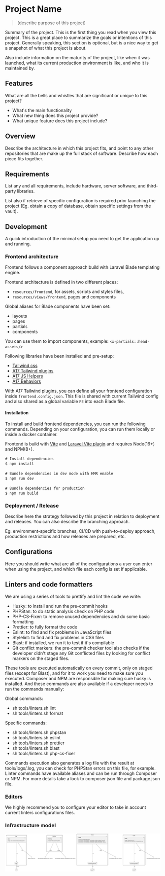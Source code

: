 # Project Name
> (describe purpose of this project)

Summary of the project. This is the first thing you read when you view this
project. This is a great place to summarize the goals or intentions of this
project. Generally speaking, this section is optional, but is a nice way to
get a snapshot of what this project is about.

Also include information on the maturity of the project, like when it was
launched, what its current production environment is like, and who it is
maintained by.

## Features

What are all the bells and whistles that are significant or unique to this
project?

* What's the main functionality
* What new thing does this project provide?
* What unique feature does this project include?

## Overview

Describe the architecture in which this project fits, and point to any other
repositories that are make up the full stack of software. Describe how each
piece fits together.

## Requirements

List any and all requirements, include hardware, server software, and
third-party libraries.

List also if retrieve of specific configuration is required prior launching
the project (Eg. obtain a copy of database, obtain specific settings from
the vault).

## Development

A quick introduction of the minimal setup you need to get the application up
and running.

### Frontend architecture
Frontend follows a component approach build with Laravel Blade templating engine.

Frontend architecture is defined in two different places:

- `resources/frontend`, for assets, scripts and styles files,
- `resources/views/frontend`, pages and components
 
Global aliases for Blade components have been set: 
- layouts
- pages
- partials
- components

You can use them to import components, example: `<x-partials::head-assets/>`


Following libraries have been installed and pre-setup:
- [Tailwind css](https://tailwindcss.com/)
- [A17 Tailwind plugins](http://tailwind-plugins.dev.area17.com/)
- [A17 JS Helpers](https://github.com/area17/js-helpers/wiki)
- [A17 Behaviors](https://github.com/area17/a17-behaviors/wiki)

With A17 Tailwind plugins, you can define all your frontend configuration inside `frontend.config.json`. This file is shared with current Tailwind config and also shared as a global variable `FE` into each Blade file.

#### Installation

To install and build frontend dependencies, you can run the following commands. Depending on your configuration, you can run them locally or inside a docker container. 

Frontend is build with [Vite](https://vitejs.dev/) and [Laravel Vite plugin](https://github.com/laravel/vite-plugin) and requires Node(16+) and NPM(8+).

```console
# Install dependencies
$ npm install

# Bundle dependencies in dev mode with HMR enable
$ npm run dev

# Bundle dependencies for production
$ npm run build
```
### Deployment / Release

Describe here the strategy followed by this project in relation to deployment
and releases. You can also describe the branching approach.

Eg. environment-specific branches, CI/CD with push-to-deploy approach,
production restrictions and how releases are prepared, etc.

## Configurations

Here you should write what are all of the configurations a user can enter
when using the project, and which file each config is set if applicable.

## Linters and code formatters
We are using a series of tools to prettify and lint the code we write:

- Husky: to install and run the pre-commit hooks
- PHPStan: to do static analysis check on PHP code
- PHP-CS-Fixer: to remove unused dependencies and do some basic formatting
- Prettier: to fully format the code
- Eslint: to find and fix problems in JavaScript files
- Stylelint: to find and fix problems in CSS files
- Blast: if installed, we run it to test if it's compilable
- Git conflict markers: the pre-commit checker tool also checks if the developer didn't stage any Git conflicted files by looking for conflict markers on the staged files.
 
These tools are executed automatically on every commit, only on staged files (except for Blast), and for it to work you need to make sure you executed. Composer and NPM are responsible for making sure husky is installed. And these commands are also available if a developer needs to run the commands manually:

Global commands:

- sh tools/linters.sh lint
- sh tools/linters.sh format

Specific commands:

- sh tools/linters.sh phpstan
- sh tools/linters.sh eslint
- sh tools/linters.sh prettier
- sh tools/linters.sh blast
- sh tools/linters.sh php-cs-fixer

Commands execution also generates a log file with the result at tools/logs/<tool-name>.log, you can check for PHPStan errors on this file, for example.
Linter commands have available aliases and can be run through Composer or NPM. For more details take a look to composer.json file and package.json file.  

### Editors
We highly recommend you to configure your editor to take in account
current linters configurations files.


### Infrastructure model

![Infrastructure model](.infragenie/infrastructure_model.png)